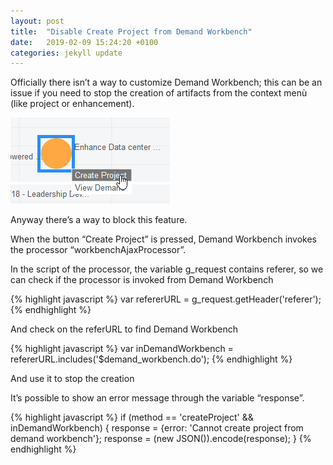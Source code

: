 ```yaml
---
layout: post
title:  "Disable Create Project from Demand Workbench"
date:   2019-02-09 15:24:20 +0100
categories: jekyll update
---
```

Officially there isn’t a way to customize Demand Workbench; this can be an issue if you need to stop the creation of artifacts from the context menù (like project or enhancement).

![Demand workbench screen create project context menù](/assets/dmn_workbench_create_project.png)

Anyway there’s a way to block this feature.

When the button “Create Project” is pressed, Demand Workbench invokes the processor “workbenchAjaxProcessor”.

In the script of the processor, the variable g_request contains referer, so we can check if the processor is invoked from Demand Workbench

{% highlight javascript %}
var refererURL = g_request.getHeader('referer');
{% endhighlight %}

And check on the referURL to find Demand Workbench

{% highlight javascript %}
var inDemandWorkbench = refererURL.includes('$demand_workbench.do');
{% endhighlight %}

And use it to stop the creation

It’s possible to show an error message through the variable “response”.

{% highlight javascript %}
if (method == 'createProject' && inDemandWorkbench) {
        response = {error: 'Cannot create project from demand workbench'};
        response = (new JSON()).encode(response);
}
{% endhighlight %}